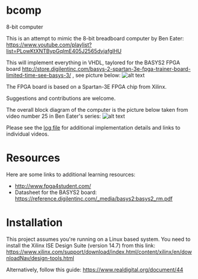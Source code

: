 # bcomp
8-bit computer

This is an attempt to mimic the 8-bit breadboard computer by Ben Eater:
https://www.youtube.com/playlist?list=PLowKtXNTBypGqImE405J2565dvjafglHU

This will implement everything in VHDL, taylored for the BASYS2 FPGA board
http://store.digilentinc.com/basys-2-spartan-3e-fpga-trainer-board-limited-time-see-basys-3/ , see picture below:
![alt text](https://github.com/MJoergen/bcomp/blob/master/src/Basys2.png "")

The FPGA board is based on a Spartan-3E FPGA chip from Xilinx.

Suggestions and contributions are welcome.

The overall block diagram of the computer is the picture below taken from video number 25 in Ben Eater's series:
![alt text](https://github.com/MJoergen/bcomp/blob/master/src/Block_Diagram.png "")

Please see the [log file](https://github.com/MJoergen/bcomp/blob/master/log.md)
for additional implementation details and links to individual videos.

# Resources
Here are some links to additional learning resources:
* http://www.fpga4student.com/
* Datasheet for the BASYS2 board: https://reference.digilentinc.com/_media/basys2:basys2_rm.pdf

# Installation
This project assumes you're running on a Linux based system.
You need to install the Xilinx ISE Design Suite (version 14.7) from this link:
https://www.xilinx.com/support/download/index.html/content/xilinx/en/downloadNav/design-tools.html

Alternatively, follow this guide: https://www.realdigital.org/document/44
